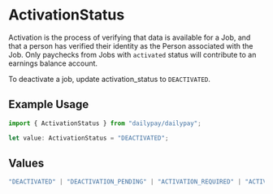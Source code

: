 # ActivationStatus

Activation is the process of verifying that data is available for a Job,  and that a person has verified their identity as the Person associated with the Job. Only paychecks from Jobs with `activated` status will contribute to an earnings balance account.

To deactivate a job, update activation_status to `DEACTIVATED`.


## Example Usage

```typescript
import { ActivationStatus } from "dailypay/dailypay";

let value: ActivationStatus = "DEACTIVATED";
```

## Values

```typescript
"DEACTIVATED" | "DEACTIVATION_PENDING" | "ACTIVATION_REQUIRED" | "ACTIVATION_UNDER_REVIEW" | "ACTIVATED"
```